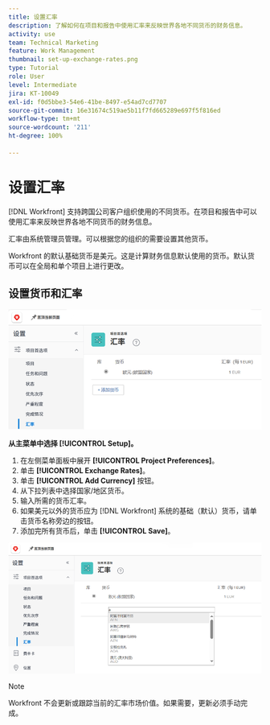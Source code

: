 ```yaml
---
title: 设置汇率
description: 了解如何在项目和报告中使用汇率来反映世界各地不同货币的财务信息。
activity: use
team: Technical Marketing
feature: Work Management
thumbnail: set-up-exchange-rates.png
type: Tutorial
role: User
level: Intermediate
jira: KT-10049
exl-id: f0d5bbe3-54e6-41be-8497-e54ad7cd7707
source-git-commit: 16e31674c519ae5b11f7fd665289e697f5f816ed
workflow-type: tm+mt
source-wordcount: '211'
ht-degree: 100%

---
```


# 设置汇率

[!DNL Workfront] 支持跨国公司客户组织使用的不同货币。在项目和报告中可以使用汇率来反映世界各地不同货币的财务信息。

汇率由系统管理员管理。可以根据您的组织的需要设置其他货币。

Workfront 的默认基础货币是美元。这是计算财务信息默认使用的货币。默认货币可以在全局和单个项目上进行更改。

## 设置货币和汇率

![选择汇率的图像](assets/setting-up-finances-4.png)

**从主菜单中选择 [!UICONTROL Setup]。**

1. 在左侧菜单面板中展开 **[!UICONTROL Project Preferences]**。
1. 单击 **[!UICONTROL Exchange Rates]**。
1. 单击 **[!UICONTROL Add Currency]** 按钮。
1. 从下拉列表中选择国家/地区货币。
1. 输入所需的货币汇率。
1. 如果美元以外的货币应为 [!DNL Workfront] 系统的基础（默认）货币，请单击货币名称旁边的按钮。
1. 添加完所有货币后，单击 **[!UICONTROL Save]**。

![将货币添加到汇率列表的图像](assets/setting-up-finances-5.png)

>[!NOTE]
>
>Workfront 不会更新或跟踪当前的汇率市场价值。如果需要，更新必须手动完成。

